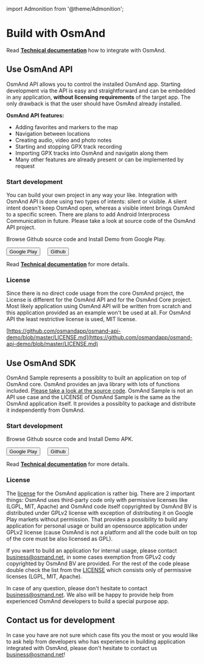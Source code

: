 import Admonition from '@theme/Admonition';

# Build with OsmAnd 

Read **[Technical documentation](../technical/osmand-api-sdk/)** how to integrate with OsmAnd.

## Use OsmAnd API
OsmAnd API allows you to control the installed OsmAnd app. Starting development via the API is easy and straightforward and can be embedded in any application, **without licensing requirements** of the target app. The only drawback is that the user should have OsmAnd already installed.

**OsmAnd API features:**
* Adding favorites and markers to the map
* Navigation between locations
* Creating audio, video and photo notes
* Starting and stopping GPX track recording
* Importing GPX tracks into OsmAnd and navigatin along them
* Many other features are already present or can be implemented by request

### Start development
You can build your own project in any way your like. Integration with OsmAnd API is done using two types of intents: silent or visible. A silent intent doesn't keep OsmAnd open, whereas a visible intent brings OsmAnd to a specific screen. There are plans to add Android Interprocess Communication in future. Please take a look at source code of the OsmAnd API project.

<Admonition type="caution" icon="🛠️&nbsp;" title="Examples">
  <p>
    Browse Github source code and Install Demo from Google Play.
  </p>
  <div>
    <a href="https://play.google.com/store/apps/details?id=net.osmand.osmandapidemo"><button class="button button--primary">Google Play</button></a> &nbsp;&nbsp;&nbsp;
    <a href="https://github.com/osmandapp/osmand-api-demo/tree/master/OsmAnd-api-sample"><button class="button button--primary">Github</button></a>
  </div>
</Admonition>  

Read **[Technical documentation](../technical/osmand-api-sdk/)** for more details.

### License
Since there is no direct code usage from the core OsmAnd project, the License is different for the OsmAnd API and for the OsmAnd Core project. Most likely application using OsmAnd API will be written from scratch and this application provided as an example won't be used at all. For OsmAnd API the least restrictive license is used, MIT license.

[https://github.com/osmandapp/osmand-api-demo/blob/master/LICENSE.md](https://github.com/osmandapp/osmand-api-demo/blob/master/LICENSE.md)


## Use OsmAnd SDK
OsmAnd Sample represents a possiblity to built an application on top of OsmAnd core. OsmAnd provides an java library with lots of functions included. [Please take a look at the source code](https://github.com/osmandapp/osmand-api-demo). OsmAnd Sample is not an API use case and the LICENSE of OsmAnd Sample is the same as the OsmAnd application itself. It provides a possiblity to package and distribute it independently from OsmAnd.


### Start development

<Admonition type="caution" icon="🛠️&nbsp;" title="Examples">
  <p>
    Browse Github source code and Install Demo APK.
  </p>
  <div>
    <a href="https://download.osmand.net/latest-night-build/OsmAndCore-sample-armv7.apk"><button class="button button--primary">Google Play</button></a>
 &nbsp;&nbsp;&nbsp;
    <a href="https://github.com/osmandapp/osmand-api-demo/tree/master/OsmAnd-map-sample"><button class="button button--primary">Github</button></a>
  </div>
</Admonition>  

Read **[Technical documentation](../technical/osmand-api-sdk/)** for more details.


### License
The [license](https://github.com/osmandapp/Osmand/blob/master/LICENSE) for the OsmAnd application is rather big. There are 2 important things: OsmAnd uses third-party code only with permissive licenses like (LGPL, MIT, Apache) and OsmAnd code itself copyrighted by OsmAnd BV is distributed under GPLv2 license with exception of distributing it on Google Play markets without permission. That provides a possibility to build any application for personal usage or build an opensource application under GPLv2 license (cause OsmAnd is not a platform and all the code built on top of the core must be also licensed as GPL).

If you want to build an application for internal usage, please contact <a class="mail-link" href="mailto:business@osmand.net">business@osmand.net</a>, in some cases exemption from GPLv2 cody copyrighted by OsmAnd BV are provided. For the rest of the code please double check the list from the [LICENSE](https://github.com/osmandapp/Osmand/blob/master/LICENSE) which consists only of permissive licenses (LGPL, MIT, Apache).

In case of any question, please don't hesitate to contact <a class="mail-link" href="mailto:business@osmand.net">business@osmand.net</a>. We also will be happy to provide help from experienced OsmAnd developers to build a special purpose app.


## Contact us for development
In case you have are not sure which case fits you the most or you would like to ask help from developers who has experience in building application integrated with OsmAnd, please don't hesitate to contact us <a class="mail-link" href="mailto:business@osmand.net">business@osmand.net</a>!
